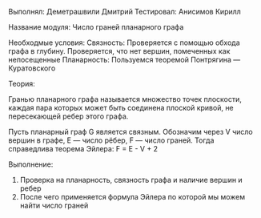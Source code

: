 Выполнял: Деметрашвили Дмитрий
Тестировал: Анисимов Кирилл

Название модуля: Число граней планарного графа

Необходмые условия:
    Связность: Проверяется с помощью обхода графа в глубину. Проверяется, что нет вершин, помеченных как непосещенные
    Планарность: Пользуемся теоремой Понтрягина — Куратовского

Теория:

Гранью планарного графа называется множество точек плоскости, каждая пара которых может быть соединена плоской кривой, не пересекающей ребер этого графа.

Пусть планарный граф G является связным. Обозначим через V число вершин в графе, E — число рёбер, F — число граней. Тогда справедлива теорема Эйлера:
F = E - V + 2

Выполнение:
1. Проверка на планарность, связность графа и наличие вершин и ребер
2. После чего применяется формула Эйлера по которой мы можем найти число граней
